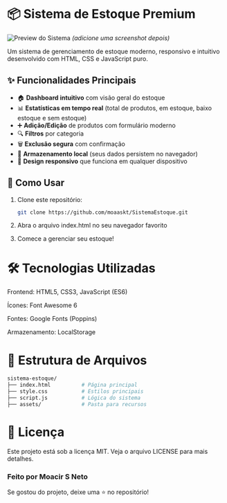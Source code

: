 # 📦 Sistema de Estoque Premium

![Preview do Sistema](assets/screenshot.png) *(adicione uma screenshot depois)*

Um sistema de gerenciamento de estoque moderno, responsivo e intuitivo desenvolvido com HTML, CSS e JavaScript puro.

## ✨ Funcionalidades Principais

- 🏠 **Dashboard intuitivo** com visão geral do estoque
- 📊 **Estatísticas em tempo real** (total de produtos, em estoque, baixo estoque e sem estoque)
- ➕ **Adição/Edição** de produtos com formulário moderno
- 🔍 **Filtros** por categoria
- 🗑️ **Exclusão segura** com confirmação
- 💾 **Armazenamento local** (seus dados persistem no navegador)
- 📱 **Design responsivo** que funciona em qualquer dispositivo

## 🚀 Como Usar

1. Clone este repositório:
   ```bash
   git clone https://github.com/moaaskt/SistemaEstoque.git

   ```
2. Abra o arquivo index.html no seu navegador favorito

3. Comece a gerenciar seu estoque!

# 🛠️ Tecnologias Utilizadas
Frontend: HTML5, CSS3, JavaScript (ES6)

Ícones: Font Awesome 6

Fontes: Google Fonts (Poppins)

Armazenamento: LocalStorage


# 📂 Estrutura de Arquivos

  ```bash
sistema-estoque/
├── index.html          # Página principal
├── style.css           # Estilos principais
├── script.js           # Lógica do sistema
├── assets/             # Pasta para recursos
  ```

# 📜 Licença
Este projeto está sob a licença MIT. Veja o arquivo LICENSE para mais detalhes.

### Feito por Moacir S Neto
Se gostou do projeto, deixe uma ⭐ no repositório!
